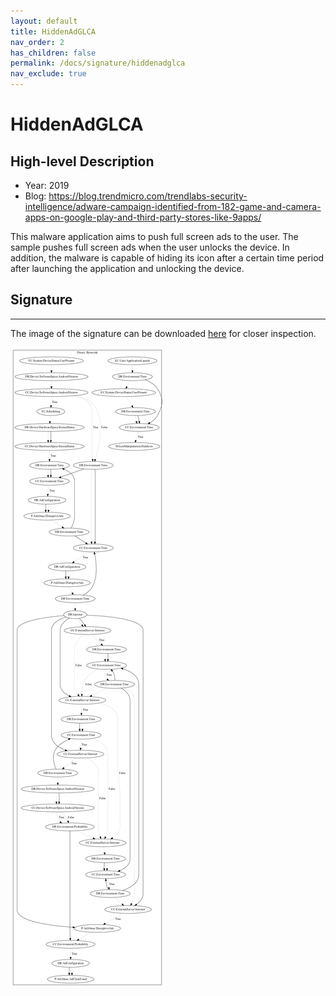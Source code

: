 ```yaml
---
layout: default
title: HiddenAdGLCA
nav_order: 2
has_children: false
permalink: /docs/signature/hiddenadglca
nav_exclude: true
---
```


# HiddenAdGLCA

## High-level Description

* Year: 2019
* Blog: https://blog.trendmicro.com/trendlabs-security-intelligence/adware-campaign-identified-from-182-game-and-camera-apps-on-google-play-and-third-party-stores-like-9apps/

This malware application aims to push full screen ads to the user. The sample pushes full screen ads when the user unlocks the device. In addition, the malware is capable of hiding its icon after a certain time period after launching the application and unlocking the device.

## Signature
---

The image of the signature can be downloaded [here](../../img/signatures/HiddenAdGLCA.png) for closer inspection.

![](../../img/signatures/HiddenAdGLCA.png)